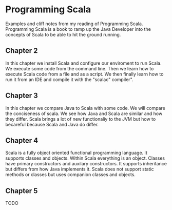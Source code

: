 # Programming Scala
Examples and cliff notes from my reading of Programming Scala. Programming Scala is a book to ramp up the Java Developer into the concepts of Scala to be able to hit the ground running.

## Chapter 2
In this chapter we install Scala and configure our enviroment to run Scala. We execute some code from the command line. Then we learn how to execute Scala code from a file and as a script. We then finally learn how to run it from an IDE and compile it with the "scalac" compiler".

## Chapter 3
In this chapter we compare Java to Scala with some code. We will compare the conciseness of scala. We see how Java and Scala are similar and how they differ. Scala brings a lot of new functionaliy to the JVM but how to becareful because Scala and Java do differ.

## Chapter 4
Scala is a fully object oriented functional programming language. It supports classes and objects. Within Scala everything is an object. Classes have primary constructors and auxilary constructors. It supports inheritance but differs from how Java implements it. Scala does not support static methods or classes but uses companion classes and objects.

## Chapter 5
TODO
